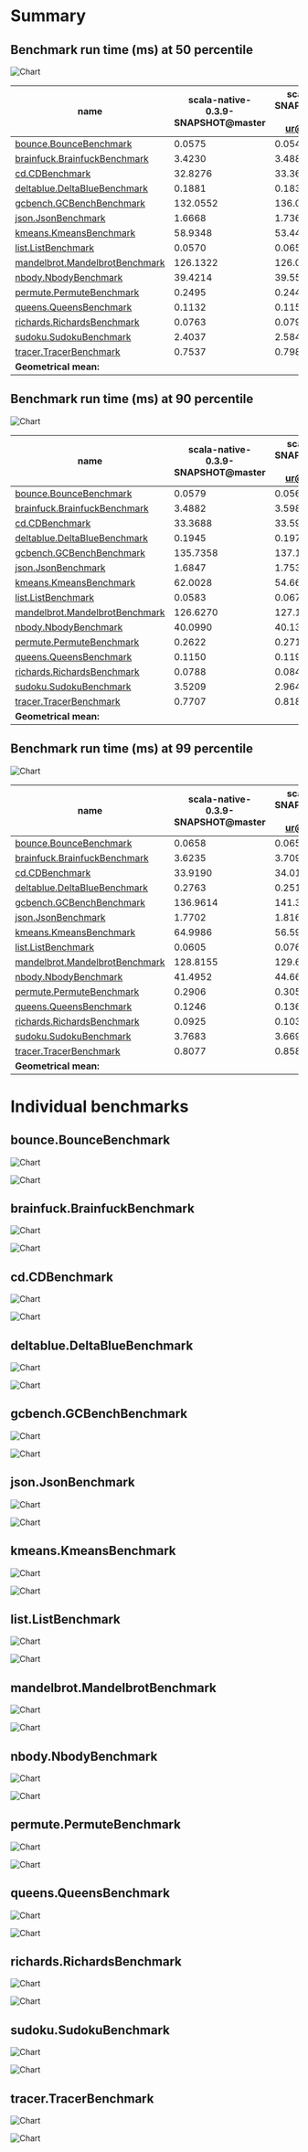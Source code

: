 # Summary
## Benchmark run time (ms) at 50 percentile 
![Chart](relative_percentile_50.png)

|name | scala-native-0.3.9-SNAPSHOT@master | scala-native-0.3.9-SNAPSHOT@concurrent-sweep-ur@origin.7ea5c54c. |  | scala-native-0.3.9-SNAPSHOT@concurrent-sweep-ur-advance-cursor@origin | |
| -- | -- | -- | -- | -- | -- |
|[bounce.BounceBenchmark](#bouncebouncebenchmark)|0.0575|0.0546|__-4.97%__|0.0587|+2.18%|
|[brainfuck.BrainfuckBenchmark](#brainfuckbrainfuckbenchmark)|3.4230|3.4883|+1.91%|3.4554|+0.95%|
|[cd.CDBenchmark](#cdcdbenchmark)|32.8276|33.3698|+1.65%|32.2956|__-1.62%__|
|[deltablue.DeltaBlueBenchmark](#deltabluedeltabluebenchmark)|0.1881|0.1832|__-2.57%__|0.1904|+1.23%|
|[gcbench.GCBenchBenchmark](#gcbenchgcbenchbenchmark)|132.0552|136.0267|+3.01%|138.5374|+4.91%|
|[json.JsonBenchmark](#jsonjsonbenchmark)|1.6668|1.7366|+4.18%|1.6076|__-3.55%__|
|[kmeans.KmeansBenchmark](#kmeanskmeansbenchmark)|58.9348|53.4418|__-9.32%__|53.3114|__-9.54%__|
|[list.ListBenchmark](#listlistbenchmark)|0.0570|0.0659|+15.59%|0.0678|+19.02%|
|[mandelbrot.MandelbrotBenchmark](#mandelbrotmandelbrotbenchmark)|126.1322|126.0166|__-0.09%__|126.0154|__-0.09%__|
|[nbody.NbodyBenchmark](#nbodynbodybenchmark)|39.4214|39.5578|+0.35%|39.3958|__-0.06%__|
|[permute.PermuteBenchmark](#permutepermutebenchmark)|0.2495|0.2444|__-2.05%__|0.2025|__-18.84%__|
|[queens.QueensBenchmark](#queensqueensbenchmark)|0.1132|0.1152|+1.77%|0.1152|+1.76%|
|[richards.RichardsBenchmark](#richardsrichardsbenchmark)|0.0763|0.0795|+4.31%|0.0805|+5.52%|
|[sudoku.SudokuBenchmark](#sudokusudokubenchmark)|2.4037|2.5842|+7.51%|2.3831|__-0.86%__|
|[tracer.TracerBenchmark](#tracertracerbenchmark)|0.7537|0.7981|+5.90%|0.7696|+2.11%|
| __Geometrical mean:__|| |+1.66%| |__-0.10%__|
## Benchmark run time (ms) at 90 percentile 
![Chart](relative_percentile_90.png)

|name | scala-native-0.3.9-SNAPSHOT@master | scala-native-0.3.9-SNAPSHOT@concurrent-sweep-ur@origin.7ea5c54c. |  | scala-native-0.3.9-SNAPSHOT@concurrent-sweep-ur-advance-cursor@origin | |
| -- | -- | -- | -- | -- | -- |
|[bounce.BounceBenchmark](#bouncebouncebenchmark)|0.0579|0.0562|__-2.98%__|0.0590|+1.90%|
|[brainfuck.BrainfuckBenchmark](#brainfuckbrainfuckbenchmark)|3.4882|3.5985|+3.16%|3.5374|+1.41%|
|[cd.CDBenchmark](#cdcdbenchmark)|33.3688|33.5906|+0.66%|32.6030|__-2.29%__|
|[deltablue.DeltaBlueBenchmark](#deltabluedeltabluebenchmark)|0.1945|0.1978|+1.68%|0.1959|+0.73%|
|[gcbench.GCBenchBenchmark](#gcbenchgcbenchbenchmark)|135.7358|137.1342|+1.03%|139.8356|+3.02%|
|[json.JsonBenchmark](#jsonjsonbenchmark)|1.6847|1.7538|+4.10%|1.6739|__-0.64%__|
|[kmeans.KmeansBenchmark](#kmeanskmeansbenchmark)|62.0028|54.6628|__-11.84%__|55.2704|__-10.86%__|
|[list.ListBenchmark](#listlistbenchmark)|0.0583|0.0676|+15.95%|0.0698|+19.65%|
|[mandelbrot.MandelbrotBenchmark](#mandelbrotmandelbrotbenchmark)|126.6270|127.1166|+0.39%|127.3087|+0.54%|
|[nbody.NbodyBenchmark](#nbodynbodybenchmark)|40.0990|40.1348|+0.09%|39.8238|__-0.69%__|
|[permute.PermuteBenchmark](#permutepermutebenchmark)|0.2622|0.2716|+3.57%|0.2082|__-20.61%__|
|[queens.QueensBenchmark](#queensqueensbenchmark)|0.1150|0.1191|+3.58%|0.1167|+1.50%|
|[richards.RichardsBenchmark](#richardsrichardsbenchmark)|0.0788|0.0841|+6.76%|0.0822|+4.31%|
|[sudoku.SudokuBenchmark](#sudokusudokubenchmark)|3.5209|2.9641|__-15.81%__|2.5138|__-28.60%__|
|[tracer.TracerBenchmark](#tracertracerbenchmark)|0.7707|0.8188|+6.25%|0.7826|+1.54%|
| __Geometrical mean:__|| |+0.84%| |__-2.58%__|
## Benchmark run time (ms) at 99 percentile 
![Chart](relative_percentile_99.png)

|name | scala-native-0.3.9-SNAPSHOT@master | scala-native-0.3.9-SNAPSHOT@concurrent-sweep-ur@origin.7ea5c54c. |  | scala-native-0.3.9-SNAPSHOT@concurrent-sweep-ur-advance-cursor@origin | |
| -- | -- | -- | -- | -- | -- |
|[bounce.BounceBenchmark](#bouncebouncebenchmark)|0.0658|0.0656|__-0.33%__|0.0619|__-5.82%__|
|[brainfuck.BrainfuckBenchmark](#brainfuckbrainfuckbenchmark)|3.6235|3.7090|+2.36%|3.6401|+0.46%|
|[cd.CDBenchmark](#cdcdbenchmark)|33.9190|34.0164|+0.29%|33.1191|__-2.36%__|
|[deltablue.DeltaBlueBenchmark](#deltabluedeltabluebenchmark)|0.2763|0.2513|__-9.07%__|0.2841|+2.82%|
|[gcbench.GCBenchBenchmark](#gcbenchgcbenchbenchmark)|136.9614|141.3742|+3.22%|143.1165|+4.49%|
|[json.JsonBenchmark](#jsonjsonbenchmark)|1.7702|1.8164|+2.61%|1.8256|+3.13%|
|[kmeans.KmeansBenchmark](#kmeanskmeansbenchmark)|64.9986|56.5972|__-12.93%__|56.6960|__-12.77%__|
|[list.ListBenchmark](#listlistbenchmark)|0.0605|0.0769|+27.22%|0.0715|+18.20%|
|[mandelbrot.MandelbrotBenchmark](#mandelbrotmandelbrotbenchmark)|128.8155|129.6309|+0.63%|129.6755|+0.67%|
|[nbody.NbodyBenchmark](#nbodynbodybenchmark)|41.4952|44.6635|+7.64%|41.3500|__-0.35%__|
|[permute.PermuteBenchmark](#permutepermutebenchmark)|0.2906|0.3055|+5.14%|0.2406|__-17.23%__|
|[queens.QueensBenchmark](#queensqueensbenchmark)|0.1246|0.1363|+9.43%|0.1231|__-1.23%__|
|[richards.RichardsBenchmark](#richardsrichardsbenchmark)|0.0925|0.1036|+12.01%|0.0929|+0.40%|
|[sudoku.SudokuBenchmark](#sudokusudokubenchmark)|3.7683|3.6699|__-2.61%__|2.5828|__-31.46%__|
|[tracer.TracerBenchmark](#tracertracerbenchmark)|0.8077|0.8581|+6.23%|0.8265|+2.32%|
| __Geometrical mean:__|| |+3.08%| |__-3.25%__|
# Individual benchmarks
## bounce.BounceBenchmark
![Chart](percentile_bounce.BounceBenchmark.png)

![Chart](example_run_3_bounce.BounceBenchmark.png)

## brainfuck.BrainfuckBenchmark
![Chart](percentile_brainfuck.BrainfuckBenchmark.png)

![Chart](example_run_3_brainfuck.BrainfuckBenchmark.png)

## cd.CDBenchmark
![Chart](percentile_cd.CDBenchmark.png)

![Chart](example_run_3_cd.CDBenchmark.png)

## deltablue.DeltaBlueBenchmark
![Chart](percentile_deltablue.DeltaBlueBenchmark.png)

![Chart](example_run_3_deltablue.DeltaBlueBenchmark.png)

## gcbench.GCBenchBenchmark
![Chart](percentile_gcbench.GCBenchBenchmark.png)

![Chart](example_run_3_gcbench.GCBenchBenchmark.png)

## json.JsonBenchmark
![Chart](percentile_json.JsonBenchmark.png)

![Chart](example_run_3_json.JsonBenchmark.png)

## kmeans.KmeansBenchmark
![Chart](percentile_kmeans.KmeansBenchmark.png)

![Chart](example_run_3_kmeans.KmeansBenchmark.png)

## list.ListBenchmark
![Chart](percentile_list.ListBenchmark.png)

![Chart](example_run_3_list.ListBenchmark.png)

## mandelbrot.MandelbrotBenchmark
![Chart](percentile_mandelbrot.MandelbrotBenchmark.png)

![Chart](example_run_3_mandelbrot.MandelbrotBenchmark.png)

## nbody.NbodyBenchmark
![Chart](percentile_nbody.NbodyBenchmark.png)

![Chart](example_run_3_nbody.NbodyBenchmark.png)

## permute.PermuteBenchmark
![Chart](percentile_permute.PermuteBenchmark.png)

![Chart](example_run_3_permute.PermuteBenchmark.png)

## queens.QueensBenchmark
![Chart](percentile_queens.QueensBenchmark.png)

![Chart](example_run_3_queens.QueensBenchmark.png)

## richards.RichardsBenchmark
![Chart](percentile_richards.RichardsBenchmark.png)

![Chart](example_run_3_richards.RichardsBenchmark.png)

## sudoku.SudokuBenchmark
![Chart](percentile_sudoku.SudokuBenchmark.png)

![Chart](example_run_3_sudoku.SudokuBenchmark.png)

## tracer.TracerBenchmark
![Chart](percentile_tracer.TracerBenchmark.png)

![Chart](example_run_3_tracer.TracerBenchmark.png)

